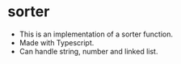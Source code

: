 # sorter

- This is an implementation of a sorter function.
- Made with Typescript.
- Can handle string, number and linked list.
